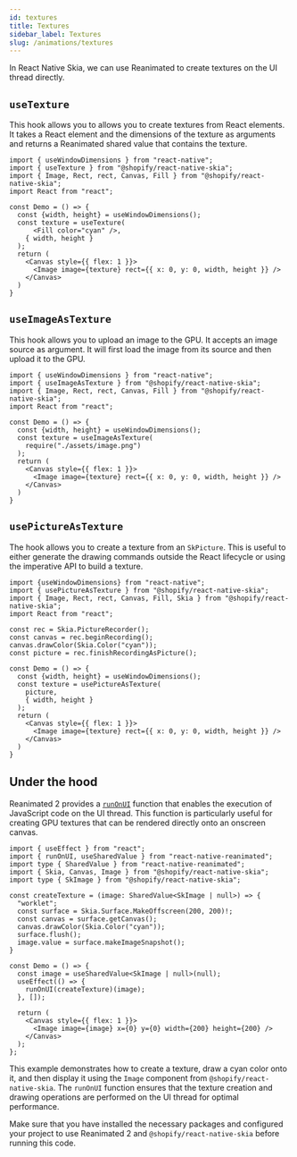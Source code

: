 ```yaml
---
id: textures
title: Textures
sidebar_label: Textures
slug: /animations/textures
---
```


In React Native Skia, we can use Reanimated to create textures on the UI thread directly.

## `useTexture`

This hook allows you to allows you to create textures from React elements.
It takes a React element and the dimensions of the texture as arguments and returns a Reanimated shared value that contains the texture.

```tsx twoslash
import { useWindowDimensions } from "react-native";
import { useTexture } from "@shopify/react-native-skia";
import { Image, Rect, rect, Canvas, Fill } from "@shopify/react-native-skia";
import React from "react";

const Demo = () => {
  const {width, height} = useWindowDimensions();
  const texture = useTexture(
      <Fill color="cyan" />,
    { width, height }
  );
  return (
    <Canvas style={{ flex: 1 }}>
      <Image image={texture} rect={{ x: 0, y: 0, width, height }} />
    </Canvas>
  )
}
```

## `useImageAsTexture`

This hook allows you to upload an image to the GPU.
It accepts an image source as argument.
It will first load the image from its source and then upload it to the GPU.

```tsx twoslash
import { useWindowDimensions } from "react-native";
import { useImageAsTexture } from "@shopify/react-native-skia";
import { Image, Rect, rect, Canvas, Fill } from "@shopify/react-native-skia";
import React from "react";

const Demo = () => {
  const {width, height} = useWindowDimensions();
  const texture = useImageAsTexture(
    require("./assets/image.png")
  );
  return (
    <Canvas style={{ flex: 1 }}>
      <Image image={texture} rect={{ x: 0, y: 0, width, height }} />
    </Canvas>
  )
}
```

## `usePictureAsTexture`

The hook allows you to create a texture from an `SkPicture`.
This is useful to either generate the drawing commands outside the React lifecycle or using the imperative API to build a texture.

```tsx twoslash
import {useWindowDimensions} from "react-native";
import { usePictureAsTexture } from "@shopify/react-native-skia";
import { Image, Rect, rect, Canvas, Fill, Skia } from "@shopify/react-native-skia";
import React from "react";

const rec = Skia.PictureRecorder();
const canvas = rec.beginRecording();
canvas.drawColor(Skia.Color("cyan"));
const picture = rec.finishRecordingAsPicture();

const Demo = () => {
  const {width, height} = useWindowDimensions();
  const texture = usePictureAsTexture(
    picture,
    { width, height }
  );
  return (
    <Canvas style={{ flex: 1 }}>
      <Image image={texture} rect={{ x: 0, y: 0, width, height }} />
    </Canvas>
  )
}
```

## Under the hood

Reanimated 2 provides a [`runOnUI`](https://docs.swmansion.com/react-native-reanimated/docs/threading/runOnUI) function that enables the execution of JavaScript code on the UI thread. This function is particularly useful for creating GPU textures that can be rendered directly onto an onscreen canvas.

```tsx twoslash
import { useEffect } from "react";
import { runOnUI, useSharedValue } from "react-native-reanimated";
import type { SharedValue } from "react-native-reanimated";
import { Skia, Canvas, Image } from "@shopify/react-native-skia";
import type { SkImage } from "@shopify/react-native-skia";

const createTexture = (image: SharedValue<SkImage | null>) => {
  "worklet";
  const surface = Skia.Surface.MakeOffscreen(200, 200)!;
  const canvas = surface.getCanvas();
  canvas.drawColor(Skia.Color("cyan"));
  surface.flush();
  image.value = surface.makeImageSnapshot();
}

const Demo = () => {
  const image = useSharedValue<SkImage | null>(null);
  useEffect(() => {
    runOnUI(createTexture)(image);
  }, []);
  
  return (
    <Canvas style={{ flex: 1 }}>
      <Image image={image} x={0} y={0} width={200} height={200} />
    </Canvas>
  );
};
```

This example demonstrates how to create a texture, draw a cyan color onto it, and then display it using the `Image` component from `@shopify/react-native-skia`. The `runOnUI` function ensures that the texture creation and drawing operations are performed on the UI thread for optimal performance.

Make sure that you have installed the necessary packages and configured your project to use Reanimated 2 and `@shopify/react-native-skia` before running this code.

